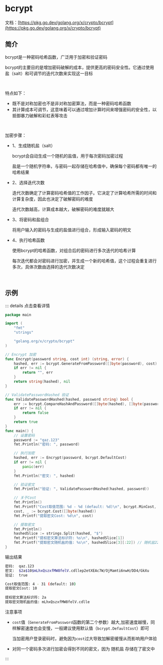 # bcrypt

文档：[https://pkg.go.dev/golang.org/x/crypto/bcrypt](https://pkg.go.dev/golang.org/x/crypto/bcrypt)

## 简介

bcrypt是一种密码哈希函数，广泛用于加密和验证密码

bcrypt的主要目的是增加密码破解的成本，提供更高的密码安全性。它通过使用盐（salt）和可调节的迭代次数来实现这一目标

<br />

特点如下：

* 既不是对称加密也不是非对称加密算法，而是一种密码哈希函数
* 其计算成本可调节，这意味着可以通过增加计算时间来增强密码的安全性，以抵御暴力破解和彩虹表等攻击

<br />

加密步骤：

* 1、生成随机盐（salt）

  bcrypt会自动生成一个随机的盐值，用于每次密码加密过程

  盐是一个随机字符串，与密码一起存储在哈希值中，确保每个密码都有唯一的哈希结果

* 2、选择迭代次数

  迭代次数确定了计算密码哈希值的工作因子。它决定了计算哈希所需的时间和计算复杂度，因此也决定了破解密码的难度

  迭代次数越高，计算成本越大，破解密码的难度就越大

* 3、将密码和盐组合

  将用户输入的密码与生成的盐值进行组合，形成输入密码的明文

* 4、执行哈希函数

  使用bcrypt的哈希函数，对组合后的密码进行多次迭代的哈希计算

  每次迭代都会对密码进行加密，并生成一个新的哈希值，这个过程会重复进行多次，具体次数由选择的迭代次数决定

<br />

## 示例

::: details 点击查看详情

```go
package main

import (
	"fmt"
	"strings"

	"golang.org/x/crypto/bcrypt"
)

// Encrypt 加密
func Encrypt(password string, cost int) (string, error) {
	hashed, err := bcrypt.GenerateFromPassword([]byte(password), cost)
	if err != nil {
		return "", err
	}
	return string(hashed), nil
}

// ValidatePasswordHashed 验证
func ValidatePasswordHashed(hashed, password string) bool {
	err := bcrypt.CompareHashAndPassword([]byte(hashed), []byte(password))
	if err != nil {
		return false
	}
	return true
}
func main() {
	// 设置密码
	password := "qaz.123"
	fmt.Println("密码: ", password)

	// 执行加密
	hashed, err := Encrypt(password, bcrypt.DefaultCost)
	if err != nil {
		panic(err)
	}
	fmt.Println("密文: ", hashed)

	// 验证密文
	fmt.Println("验证: ", ValidatePasswordHashed(hashed, password))

	// 关于Cost
	fmt.Println()
	fmt.Printf("Cost取值范围: %d - %d (default: %d)\n", bcrypt.MinCost, bcrypt.MaxCost, bcrypt.DefaultCost)
	cost, _ := bcrypt.Cost([]byte(hashed))
	fmt.Printf("提取密文Cost: %d\n", cost)

	// 提取密文
	fmt.Println()
	hashedSlice := strings.Split(hashed, "$")
	fmt.Printf("提权密文算法标识符: %s\n", hashedSlice[1])
	fmt.Printf("提取密文随机盐的值: %s\n", hashedSlice[3][:22]) // 随机盐22位
}
```

输出结果

```bash
密码:  qaz.123
密文:  $2a$10$mLhxQszxfMW8felV.cdllep2etXEAc7W/OjMamti6nwH/DD4/GkXu
验证:  true

Cost取值范围: 4 - 31 (default: 10)
提取密文Cost: 10
                                          
提权密文算法标识符: 2a
提取密文随机盐的值: mLhxQszxfMW8felV.cdlle
```

注意事项

* `cost`值（`GenerateFromPassword`函数的第二个参数）越大,加密速度越慢，同样解密速度也会变慢，一般建议使用默认值（`bcrypt.DefaultCost`）即可

  当加密用户登录密码时，避免因为`cost`过大导致加解密缓慢从而影响用户体验

* 对同一个密码多次进行加密会得到不同的密文，因为 随机盐 存储在了密文中

:::